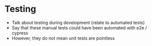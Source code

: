 # Testing

* Talk about testing during development (relate to automated tests)
* Say that these manual tests could have been automated with e2e / cypress
* However, they do not mean unit tests are pointless
